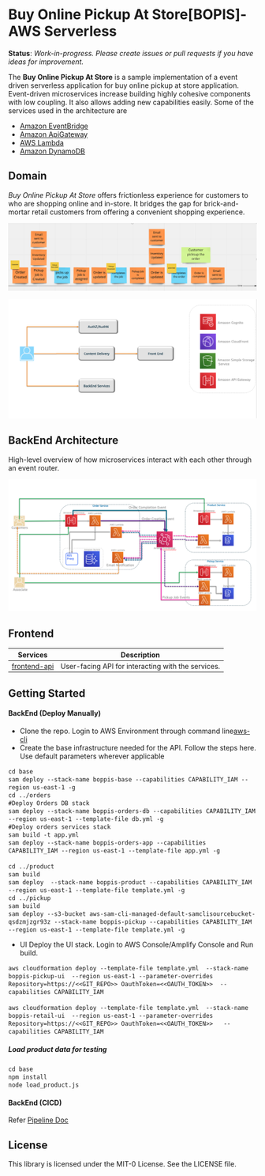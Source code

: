 Buy Online Pickup At Store[BOPIS]- AWS Serverless
=================================

__Status__: _Work-in-progress. Please create issues or pull requests if you have ideas for improvement._

The __Buy Online Pickup At Store__ is a sample implementation of a event driven serverless application for buy online pickup at store application. Event-driven microservices increase building highly cohesive components with low coupling. It also allows adding new capabilities easily. Some of the services used in the architecture are 
- [Amazon EventBridge](https://aws.amazon.com/eventbridge/)
- [Amazon ApiGateway](https://aws.amazon.com/eventbridge/)
- [AWS Lambda](https://aws.amazon.com/eventbridge/)
- [Amazon DynamoDB](https://aws.amazon.com/eventbridge/)

## Domain

_Buy Online Pickup At Store_ offers frictionless experience for customers to who are shopping online and in-store. It bridges the gap for brick-and-mortar retail customers from offering a convenient shopping experience.

<p align="center">
  <img src="doc/images/domain.png" alt="Event flow"/>
</p>

<p align="center">
  <img src="doc/images/high-level-white.png" alt="High-level flow across microservices"/>
</p>

## BackEnd Architecture
High-level overview of how microservices interact with each other through an event router.
<p align="center">
  <img src="doc/images/backend.png" alt="Backend Architecture"/>
</p>

## Frontend 

|  Services  | Description                               |
|------------|-------------------------------------------|
| [frontend-api](frontend-api/) | User-facing API for interacting with the services. |

## Getting Started
#### BackEnd (Deploy Manually)

- Clone the repo.
Login to AWS Environment through command line[aws-cli]()
- Create the base infrastructure needed for the API. 
Follow the steps here. Use default parameters wherever applicable
```
cd base 
sam deploy --stack-name boppis-base --capabilities CAPABILITY_IAM --region us-east-1 -g
cd ../orders
#Deploy Orders DB stack
sam deploy --stack-name boppis-orders-db --capabilities CAPABILITY_IAM --region us-east-1 --template-file db.yml -g
#Deploy orders services stack
sam build -t app.yml
sam deploy --stack-name boppis-orders-app --capabilities CAPABILITY_IAM --region us-east-1 --template-file app.yml -g

cd ../product
sam build 
sam deploy  --stack-name boppis-product --capabilities CAPABILITY_IAM --region us-east-1 --template-file template.yml -g
cd ../pickup
sam build 
sam deploy --s3-bucket aws-sam-cli-managed-default-samclisourcebucket-qsdzmjzgr93z --stack-name boppis-pickup --capabilities CAPABILITY_IAM --region us-east-1 --template-file template.yml -g

```
- UI
Deploy the UI stack.
Login to AWS Console/Amplify Console and Run build.

```
aws cloudformation deploy --template-file template.yml  --stack-name boppis-pickup-ui  --region us-east-1 --parameter-overrides Repository=https://<<GIT_REPO>> OauthToken=<<OAUTH_TOKEN>>  --capabilities CAPABILITY_IAM

aws cloudformation deploy --template-file template.yml  --stack-name boppis-retail-ui  --region us-east-1 --parameter-overrides Repository=https://<<GIT_REPO>> OauthToken=<<OAUTH_TOKEN>>   --capabilities CAPABILITY_IAM

```

##### Load product data for testing
```
cd base
npm install
node load_product.js
```

#### BackEnd (CICD)
Refer [Pipeline Doc](./pipeline/README.doc)

## License

This library is licensed under the MIT-0 License. See the LICENSE file.